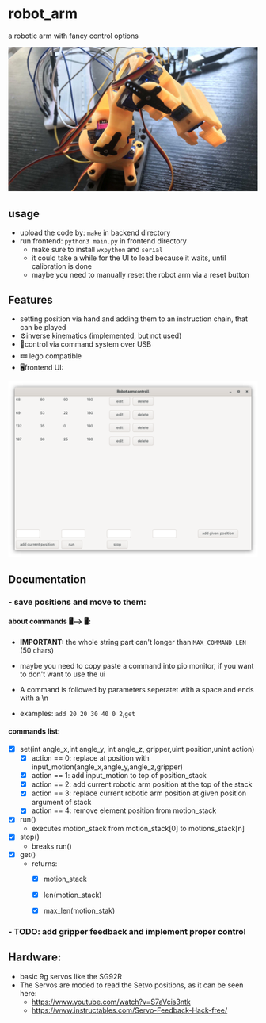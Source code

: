 # robot_arm
a robotic arm with fancy control options

<img src="https://github.com/Ztirom45/robot_arm/blob/main/rsc/arm.jpg"/>


## usage
- upload the code by: `make` in backend directory
- run frontend: `python3 main.py` in frontend directory
    - make sure to install `wxpython` and `serial`
    - it could take a while for the UI to load because it waits, until calibration is done
    - maybe you need to manually reset the robot arm via a reset button

## Features
- setting position via hand and adding them to an instruction chain, that can be played
- ⚙️inverse kinematics (implemented, but not used)
- 🔧control via command system over USB
- 🝚 lego compatible
- 🖥️frontend UI:
<img src="https://github.com/Ztirom45/robot_arm/blob/main/rsc/ui.png"/>

## Documentation

### - save positions and move to them:
#### about commands 🖥️⟶ 🖥️:
- **IMPORTANT:** the whole string part can't longer than `MAX_COMMAND_LEN` (50 chars)
- maybe you need to copy paste a command into pio monitor, if you want to don't want to use the ui

- A command is followed by parameters seperatet with a space and ends with a \n
- examples: `add 20 20 30 40 0 2`,`get`

#### commands list:
- [x] set(int angle_x,int angle_y, int angle_z, gripper,uint position,unint action)
    - [x] action == 0: replace at position with input_motion(angle_x,angle_y,angle_z,gripper)
    - [x] action == 1: add input_motion to top of position_stack
    - [x] action == 2: add current robotic arm position at the top of the stack
    - [x] action == 3: replace current robotic arm position at given position argument of stack
    - [x] action == 4: remove element position from motion_stack
- [x] run()
    - executes motion_stack from motion_stack[0] to motions_stack[n]
- [x] stop()
    - breaks run()
- [x] get()
    - returns:
        - [x] motion_stack
        - [x] len(motion_stack)
        - [x] max_len(motion_stak)


### - TODO: add gripper feedback and implement proper control

## Hardware:
- basic 9g servos like the SG92R
- The Servos are moded to read the Setvo positions, as it can be seen here:
    - https://www.youtube.com/watch?v=S7aVcis3ntk
    - https://www.instructables.com/Servo-Feedback-Hack-free/

